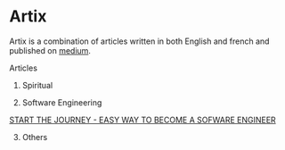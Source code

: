 # Artix

Artix is a combination of articles written in both English and french and published on [medium](https://medium.com/).

Articles

1. Spiritual


2. Software Engineering

[START THE JOURNEY - EASY WAY TO BECOME A SOFWARE ENGINEER](./journey_software_engineer/JOURNEY-EN.md)

3. Others


